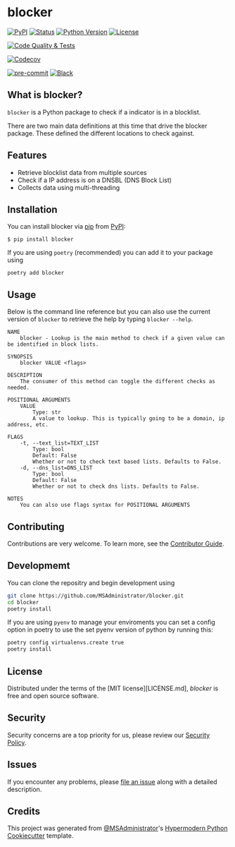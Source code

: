 # blocker

[![PyPI](https://img.shields.io/pypi/v/blocker.svg)][pypi status]
[![Status](https://img.shields.io/pypi/status/blocker.svg)][pypi status]
[![Python Version](https://img.shields.io/pypi/pyversions/blocker)][pypi status]
[![License](https://img.shields.io/pypi/l/blocker)][license]

[![Code Quality & Tests](https://github.com/MSAdministrator/blocker/actions/workflows/tests.yml/badge.svg)](https://github.com/MSAdministrator/blocker/actions/workflows/tests.yml)

[![Codecov](https://codecov.io/gh/MSAdministrator/blocker/branch/main/graph/badge.svg)][codecov]

[![pre-commit](https://img.shields.io/badge/pre--commit-enabled-brightgreen?logo=pre-commit&logoColor=white)][pre-commit]
[![Black](https://img.shields.io/badge/code%20style-black-000000.svg)][black]

[pypi status]: https://pypi.org/project/blocker/
[tests]: https://github.com/MSAdministrator/blocker/actions?workflow=Tests
[codecov]: https://app.codecov.io/gh/MSAdministrator/blocker
[pre-commit]: https://github.com/pre-commit/pre-commit
[black]: https://github.com/psf/black

## What is blocker?

`blocker` is a Python package to check if a indicator is in a blocklist.

There are two main data definitions at this time that drive the blocker package. These defined the different locations to check against.

## Features

- Retrieve blocklist data from multiple sources
- Check if a IP address is on a DNSBL (DNS Block List)
- Collects data using multi-threading

## Installation

You can install blocker via [pip] from [PyPI]:

```console
$ pip install blocker
```

If you are using `poetry` (recommended) you can add it to your package using

```console
poetry add blocker
```

## Usage

Below is the command line reference but you can also use the current version of `blocker` to retrieve the help by typing ```blocker --help```.

```console
NAME
    blocker - Lookup is the main method to check if a given value can be identified in block lists.

SYNOPSIS
    blocker VALUE <flags>

DESCRIPTION
    The consumer of this method can toggle the different checks as needed.

POSITIONAL ARGUMENTS
    VALUE
        Type: str
        A value to lookup. This is typically going to be a domain, ip address, etc.

FLAGS
    -t, --text_list=TEXT_LIST
        Type: bool
        Default: False
        Whether or not to check text based lists. Defaults to False.
    -d, --dns_list=DNS_LIST
        Type: bool
        Default: False
        Whether or not to check dns lists. Defaults to False.

NOTES
    You can also use flags syntax for POSITIONAL ARGUMENTS
```

## Contributing

Contributions are very welcome.
To learn more, see the [Contributor Guide](CONTRIBUTING.md).

## Developmemt

You can clone the repositry and begin development using

```bash
git clone https://github.com/MSAdministrator/blocker.git
cd blocker
poetry install
```

If you are using `pyenv` to manage your enviroments you can set a config option in poetry to use the set pyenv version of python by running this:

```bash
poetry config virtualenvs.create true
poetry install
```

## License

Distributed under the terms of the [MIT license][LICENSE.md],
_blocker_ is free and open source software.

## Security

Security concerns are a top priority for us, please review our [Security Policy](SECURITY.md).

## Issues

If you encounter any problems,
please [file an issue](https://github.com/MSAdministrator/blocker/issues/new) along with a detailed description.

## Credits

This project was generated from [@MSAdministrator]'s [Hypermodern Python Cookiecutter] template.

[@MSAdministrator]: https://github.com/MSAdministrator
[pypi]: https://pypi.org/
[hypermodern python cookiecutter]: https://github.com/cjolowicz/cookiecutter-hypermodern-python
[file an issue]: https://github.com/MSAdministrator/blocker/issues
[pip]: https://pip.pypa.io/

<!-- github-only -->

[license]: https://github.com/MSAdministrator/blocker/blob/main/LICENSE
[contributor guide]: https://github.com/MSAdministrator/blocker/blob/main/CONTRIBUTING.md
